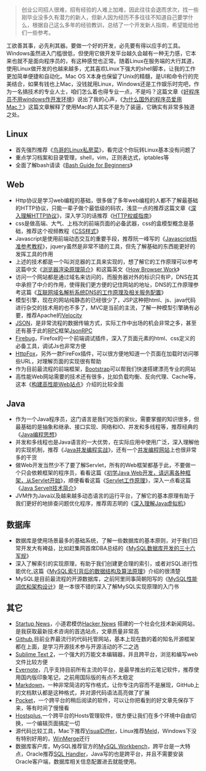 >创业公司招人很难，招有经验的人难上加难，因此往往会退而求次，找一些刚毕业没多久有潜力的新人，但新人因为经历不多往往不知道自己要学什么，根据自己这么多年的经验教训，总结了一个开发新人指南，希望能给他们一些参考。


工欲善其事，必先利其器。要做一个好的开发，必先要有得以应手的工具。Windows虽然进入门槛很低，但使用它做开发平台越久会越有一种无力感，它本来也就不是面向程序员的，有这种感觉也正常。随着Linux在服务端的大行其道，使用Linux做开发的也越来越多，尤其喜欢Linux下强大的shell脚本，让我的工作更加简单便捷和自动化。Mac OS X本身也保留了Unix的精髓，是UI和命令行的完美结合，如果有钱也上Mac，没钱就用Linux，Windows还是工作娱乐时完吧，作为一名搞技术的专业人士，咱们怎么着也得专业一点，不是吗？这篇文章《[好程序员不用windows作开发环境](http://jianshu.io/p/3006d1cdd8ff)》说出了我的心声，《[为什么国外的程序员爱用Mac？](http://www.vpsee.com/2009/06/why-programmers-love-mac/)》这篇文章解释了使用Mac的人其实不是为了装逼，它确实有非常多独道之处。


## Linux
* 首先强烈推荐《[鸟哥的Linux私房菜](http://linux.vbird.org/)》，看完这个你玩转Linux基本没有问题了 
* 重点学习档案和目录管理，shell，vim，正则表达式，iptables等
* 全面了解bash请读《[Bash Guide for Beginners](http://tille.garrels.be/training/bash/)》

## Web
* Http协议是学习web编程的基础，很多做了多年web编程的人都不了解最基础的HTTP协议，只能一辈子做个最低级的码农，浅显一点的推荐这篇文章《[深入理解HTTP协议](http://wenku.baidu.com/view/b05bc7df5022aaea998f0feb.html)》，深入学习的话推荐《[HTTP权威指南](http://book.douban.com/subject/10746113/)》
* css是做高端、大气、上档次的前端页面的必备武器，css的盒模型概念是基础，推荐这个视频教程《[CSS样式](http://itercast.com/library/3/course/45)》
* Javascript是使用前端动态交互的重要手段，推荐阮一峰写的《[Javascript标准参考教程](http://javascript.ruanyifeng.com/)》，jquery虽然是非常不错的工具，但先了解基础的东西能更好的发挥工具的作用
* 上述的技术都是一个叫浏览器的工具来实现的，想了解它的工作原理可以参考这篇中文《[浏览器渲染原理简介](http://coolshell.cn/articles/9666.html)》和这篇英文《[How Browser Work](http://taligarsiel.com/Projects/howbrowserswork1.htm)》
* 访问一个网站都是通过域名来访问的，而服务器对外的标识只有IP，DNS在其中承担了中介的作用，使得我们更方便的记住网站的地址，DNS的工作原理参考这篇《[互联网域名解析系统DNS的工作原理及相关服务配置](http://guodayong.blog.51cto.com/263451/1173678)》
* 模型引擎，现在的网站纯静态的已经很少了，JSP这种把html、js、java代码进行杂交的技术用的也不多了，MVC是当前的主流，了解一种模型引擎确有必要，推荐Apache的[Velocity](http://velocity.apache.org/engine/devel/user-guide.html)
* [JSON](http://www.json.org/json-zh.html)，是非常流程的数据传输方式，实际工作中出场的机会非常之多，甚至还有基于此的[RPC](http://en.wikipedia.org/wiki/Remote_procedure_call)框架[JsonRPC](http://en.wikipedia.org/wiki/JSON-RPC)
* [Firebug](http://getfirebug.com/)，Firefox的一个前端调试插件，深入了页面元素的html、css定义的必备工具，调试Js也非常方便
* [HttpFox](https://addons.mozilla.org/zh-cn/firefox/addon/httpfox/)，另外一款FireFox插件，可以很方便地知道一个页面在加载时访问哪些URL，对理解页面的实现很有帮助
* 作为目前最流程的前端框架，[Bootstrap](http://www.bootcss.com/)可以帮我们快速搭建漂亮专业的网站
* 高性能Web网站需要的技术还有很多，比如负载均衡、反向代理、Cache等，这本《[构建高性能Web站点](http://book.douban.com/subject/3924175/)》介绍的比较全面
 
## Java
* 作为一个Java程序员，这门语言是我们吃饭的家伙，需要掌握的知识很多，但最基础的是抽象和继承、接口实现、网络和IO、并发和多线程等，推荐经典的《[Java编程思想](http://book.douban.com/subject/1101158/)》
* 并发和多线程也是Java语言的一大优势，在实际应用中使用广泛，深入理解他的实现机制，推荐《J[ava并发编程实战](http://book.douban.com/subject/10484692/)》，还有一个[并发编程网站](http://ifeve.com/)上也很非常多的干货
* 做Web开发当然少不了要了解Servlet，所有的Web框架都基于此，不要做一个只会依赖框架的程序员，看看这篇《[初学Java Web开发，请远离各种框架，从Servlet开始](http://www.oschina.net/question/12_52027)》，顺便看看这篇《[Servlet工作原理](http://www.ibm.com/developerworks/cn/java/j-lo-servlet/)》，深入一点看这篇《[Java Servelt技术简介](http://www.ibm.com/developerworks/cn/education/java/j-intserv/index.html)》
* JVM作为Java以及越来越多动态语言的运行平台，了解它的基本原理有助于我们更好的地排查问题优化程序，推荐周志明的《[深入理解Java虚拟机](http://book.douban.com/subject/6522893/)》

## 数据库
* 数据库是使用场景最多的基础系统，了解一些数据库的基本原则，对于我们日常开发大有裨益，比如赶集网首席DBA总结的《[MySQL数据库开发的三十六军规](http://ishare.iask.sina.com.cn/f/20250459.html)》
* 深入了解索引的实现原理，有助于我们创建更合理的索引，或者对SQL进行性能优化,这篇《[MySQL索引背后的数据结构及算法原理](http://blog.codinglabs.org/articles/theory-of-mysql-index.html)》介绍的很清楚
* MySQL是目前最流程的开源数据库，之前阿里同事简朝阳写的《[MySQL性能调优和架构设计](http://book.douban.com/subject/3729677/)》是一本很不错的深入了解MySQL实现原理的入门书

## 其它
* [Startup News](http://news.dbanotes.net/)，小道君模仿[Hacker News](https://news.ycombinator.com/) 搭建的一个社会化技术新闻网站，是我获取最新技术咨询的首选站点，文章质量非常高
* [Github](https://github.com/),目前业界最流行的代码托管网站，基本上现在数的着的知名开源框架都在上面，是学习开源技术参与开源活动的不二之选
* [Sublime Text 2](http://www.sublimetext.com/)，一个强大的万能文本编辑器，并且跨平台，浏览和编写web文件比较方便
* [Evernote](https://evernote.com/)，几乎支持目前所有主流的平台，是最早推出的云笔记软件，推荐使用国内版印象笔记，之前用国际版的有点不太稳定
* [Markdown](http://wowubuntu.com/markdown/)，一种非常简洁的写作格式，让你专注内容而不是展现，GitHub上的文档默认都是这种格式，并对源代码语法高亮做了扩展
* [Pocket](http://getpocket.com/)，一个跨平台的稍后阅读的软件，可以让你把看到的好文章先保存下来，等有时间了慢慢看
* [Hostsplus](http://yaniswang.com/frontend/2012/08/07/hostsplus/),一个跨平台的Hosts管理软件，很方便让我们在多个环境中自由切换，一个编辑页面搞定一切
* 源代码比较工具，Mac下推荐[VisualDiffer](http://visualdiffer.com/)，Linux推荐[Meld](http://meldmerge.org/)，Windows下没有特别好用的，[WinMerge](http://winmerge.org/)还行
* 数据库客户库，MySQL推荐官方的[MySQL Workbench](http://www.mysql.com/products/workbench/)，跨平台是一大特点，Oracle推荐[SQL Handler](http://www.onlinedown.net/soft/91179.htm)，Java写的也是跨平台，并且不需要安装Oracle客户端，数据库相关信息配置进去就能使用。